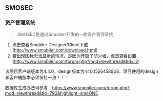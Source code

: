 ## SMOSEC
### 资产管理系统
> SMOSEC是通过Smobiler开发的一款资产管理系统

1. 点击查看Smobiler Designer/Client下载(http://www.smobiler.com/download.html)
2. 若出现图标无法显示的情况，是因为开启了防火墙，点击查看设置(http://www.smobiler.com/forum.php?mod=viewthread&tid=12)

该项目客户端版本为4.4.0，design版本为440.1526458908，项目使用的design和客户端版本必须保持一致！！！

数据库生成办法可参考：https://www.smobiler.com/forum.php?mod=viewthread&tid=793&highlight=smoONE
